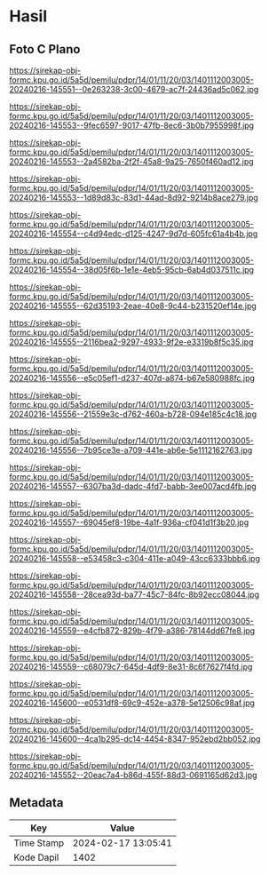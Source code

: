 # Hasil

## Foto C Plano

https://sirekap-obj-formc.kpu.go.id/5a5d/pemilu/pdpr/14/01/11/20/03/1401112003005-20240216-145551--0e263238-3c00-4679-ac7f-24436ad5c062.jpg

https://sirekap-obj-formc.kpu.go.id/5a5d/pemilu/pdpr/14/01/11/20/03/1401112003005-20240216-145553--9fec6597-9017-47fb-8ec6-3b0b7955998f.jpg

https://sirekap-obj-formc.kpu.go.id/5a5d/pemilu/pdpr/14/01/11/20/03/1401112003005-20240216-145553--2a4582ba-2f2f-45a8-9a25-7650f460ad12.jpg

https://sirekap-obj-formc.kpu.go.id/5a5d/pemilu/pdpr/14/01/11/20/03/1401112003005-20240216-145553--1d89d83c-83d1-44ad-8d92-9214b8ace279.jpg

https://sirekap-obj-formc.kpu.go.id/5a5d/pemilu/pdpr/14/01/11/20/03/1401112003005-20240216-145554--c4d94edc-d125-4247-9d7d-605fc61a4b4b.jpg

https://sirekap-obj-formc.kpu.go.id/5a5d/pemilu/pdpr/14/01/11/20/03/1401112003005-20240216-145554--38d05f6b-1e1e-4eb5-95cb-6ab4d037511c.jpg

https://sirekap-obj-formc.kpu.go.id/5a5d/pemilu/pdpr/14/01/11/20/03/1401112003005-20240216-145555--62d35193-2eae-40e8-9c44-b231520ef14e.jpg

https://sirekap-obj-formc.kpu.go.id/5a5d/pemilu/pdpr/14/01/11/20/03/1401112003005-20240216-145555--2116bea2-9297-4933-9f2e-e3319b8f5c35.jpg

https://sirekap-obj-formc.kpu.go.id/5a5d/pemilu/pdpr/14/01/11/20/03/1401112003005-20240216-145556--e5c05ef1-d237-407d-a874-b67e580988fc.jpg

https://sirekap-obj-formc.kpu.go.id/5a5d/pemilu/pdpr/14/01/11/20/03/1401112003005-20240216-145556--21559e3c-d762-460a-b728-094e185c4c18.jpg

https://sirekap-obj-formc.kpu.go.id/5a5d/pemilu/pdpr/14/01/11/20/03/1401112003005-20240216-145556--7b95ce3e-a709-441e-ab6e-5e1112162763.jpg

https://sirekap-obj-formc.kpu.go.id/5a5d/pemilu/pdpr/14/01/11/20/03/1401112003005-20240216-145557--6307ba3d-dadc-4fd7-babb-3ee007acd4fb.jpg

https://sirekap-obj-formc.kpu.go.id/5a5d/pemilu/pdpr/14/01/11/20/03/1401112003005-20240216-145557--69045ef8-19be-4a1f-936a-cf041d1f3b20.jpg

https://sirekap-obj-formc.kpu.go.id/5a5d/pemilu/pdpr/14/01/11/20/03/1401112003005-20240216-145558--e53458c3-c304-411e-a049-43cc6333bbb6.jpg

https://sirekap-obj-formc.kpu.go.id/5a5d/pemilu/pdpr/14/01/11/20/03/1401112003005-20240216-145558--28cea93d-ba77-45c7-84fc-8b92ecc08044.jpg

https://sirekap-obj-formc.kpu.go.id/5a5d/pemilu/pdpr/14/01/11/20/03/1401112003005-20240216-145559--e4cfb872-829b-4f79-a386-78144dd67fe8.jpg

https://sirekap-obj-formc.kpu.go.id/5a5d/pemilu/pdpr/14/01/11/20/03/1401112003005-20240216-145559--c68079c7-645d-4df9-8e31-8c6f7627f4fd.jpg

https://sirekap-obj-formc.kpu.go.id/5a5d/pemilu/pdpr/14/01/11/20/03/1401112003005-20240216-145600--e0531df8-69c9-452e-a378-5e12506c98af.jpg

https://sirekap-obj-formc.kpu.go.id/5a5d/pemilu/pdpr/14/01/11/20/03/1401112003005-20240216-145600--4ca1b295-dc14-4454-8347-952ebd2bb052.jpg

https://sirekap-obj-formc.kpu.go.id/5a5d/pemilu/pdpr/14/01/11/20/03/1401112003005-20240216-145552--20eac7a4-b86d-455f-88d3-0691165d62d3.jpg


## Metadata

| Key        | Value               |
| ---------- | ------------------- |
| Time Stamp | 2024-02-17 13:05:41 |
| Kode Dapil | 1402                |



